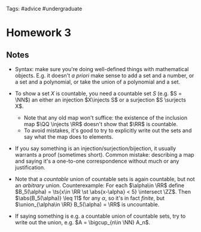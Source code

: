 Tags: #advice #undergraduate 

# Homework 3 

## Notes

- Syntax: make sure you're doing well-defined things with mathematical objects. 
  E.g. it doesn't *a priori* make sense to add a set and a number, or a set and a polynomial, or take the union of a polynomial and a set.


- To show a set $X$ is countable, you need a countable set $S$ (e.g. $S = \NN$) an either an injection $X\injects S$ or a surjection $S \surjects X$.
  - Note that any old map won't suffice: the existence of the inclusion map $\QQ \injects \RR$ doesn't show that $\RR$ is countable.
  - To avoid mistakes, it's good to try to explicitly write out the sets and say what the map does to elements. 

- If you say something is an injection/surjection/bijection, it usually warrants a proof (sometimes short).
  Common mistake: describing a map and saying it's a one-to-one correspondence without much or any justification.

- Note that a *countable* union of countable sets is again countable, but not an *arbitrary* union.
  Counterexample: For each $\alpha\in \RR$ define $B_5(\alpha) = \ts{x\in \RR \st \abs{x-\alpha} < 5} \intersect \ZZ$.
  Then $\abs{B_5(\alpha)} \leq 11$ for any $\alpha$, so it's in fact *finite*, but $\union_{\alpha\in \RR} B_5(\alpha) = \RR$ is uncountable.

- If saying something is e.g. a countable union of countable sets, try to write out the union, e.g. $A = \bigcup_{n\in \NN} A_n$.


